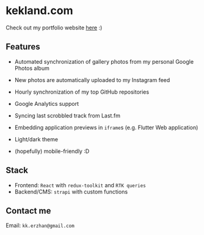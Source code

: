 # kekland.com

Check out my portfolio website [here](https://kekland.com) :)

## Features

- Automated synchronization of gallery photos from my personal Google Photos album

- New photos are automatically uploaded to my Instagram feed

- Hourly synchronization of my top GitHub repositories

- Google Analytics support

- Syncing last scrobbled track from Last.fm

- Embedding application previews in `iframe`s (e.g. Flutter Web application)

- Light/dark theme

- (hopefully) mobile-friendly :D

## Stack

- Frontend: `React` with `redux-toolkit` and `RTK queries`
- Backend/CMS: `strapi` with custom functions

## Contact me

Email: `kk.erzhan@gmail.com`